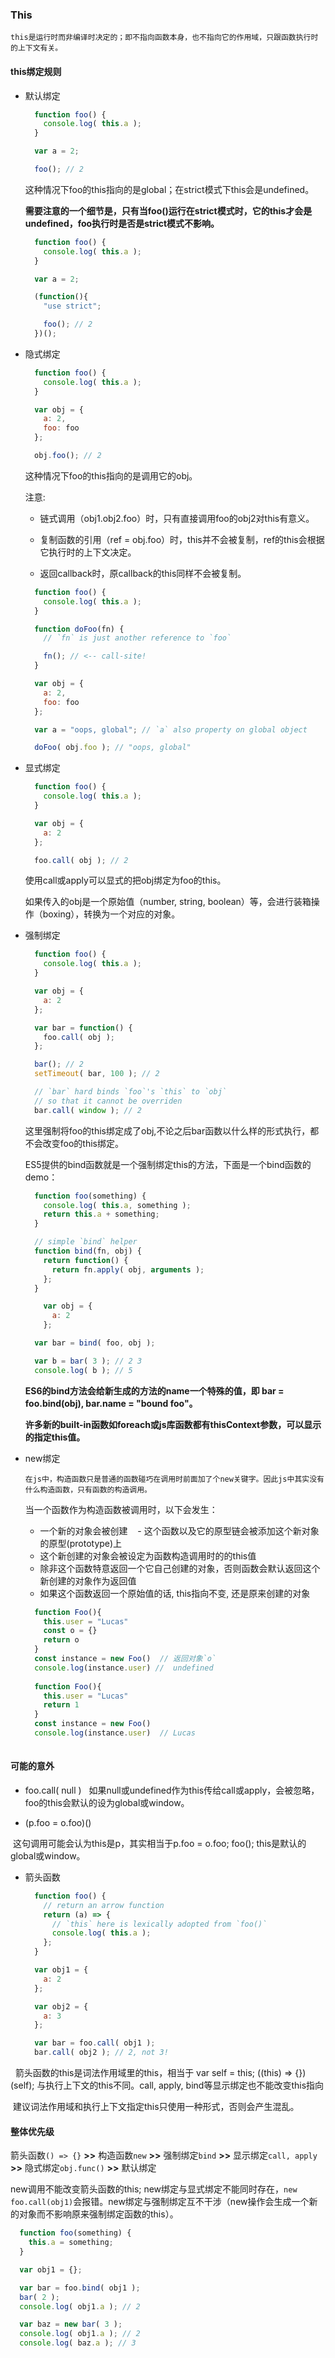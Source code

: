 ### This

`this是运行时而非编译时决定的；即不指向函数本身，也不指向它的作用域，只跟函数执行时的上下文有关。`

#### this绑定规则

- 默认绑定

  ```javascript
    function foo() {
      console.log( this.a );
    }

    var a = 2;

    foo(); // 2
  ```
  这种情况下foo的this指向的是global；在strict模式下this会是undefined。
  
  **需要注意的一个细节是，只有当foo()运行在strict模式时，它的this才会是undefined，foo执行时是否是strict模式不影响。**
  
  ```javascript
    function foo() {
      console.log( this.a );
    }

    var a = 2;

    (function(){
      "use strict";

      foo(); // 2
    })();
  ```
  
- 隐式绑定

  ```javascript
    function foo() {
      console.log( this.a );
    }

    var obj = {
      a: 2,
      foo: foo
    };

    obj.foo(); // 2
  ```
  
  这种情况下foo的this指向的是调用它的obj。
  
  注意:
  
  - 链式调用（obj1.obj2.foo）时，只有直接调用foo的obj2对this有意义。

  - 复制函数的引用（ref = obj.foo）时，this并不会被复制，ref的this会根据它执行时的上下文决定。

  - 返回callback时，原callback的this同样不会被复制。

  ```javascript
    function foo() {
      console.log( this.a );
    }

    function doFoo(fn) {
      // `fn` is just another reference to `foo`

      fn(); // <-- call-site!
    }

    var obj = {
      a: 2,
      foo: foo
    };

    var a = "oops, global"; // `a` also property on global object

    doFoo( obj.foo ); // "oops, global"
  ```
      
- 显式绑定

  ```javascript
    function foo() {
      console.log( this.a );
    }

    var obj = {
      a: 2
    };

    foo.call( obj ); // 2
  ```
  
  使用call或apply可以显式的把obj绑定为foo的this。

  如果传入的obj是一个原始值（number, string, boolean）等，会进行装箱操作（boxing），转换为一个对应的对象。

- 强制绑定

  ```javascript
    function foo() {
      console.log( this.a );
    }

    var obj = {
      a: 2
    };

    var bar = function() {
      foo.call( obj );
    };

    bar(); // 2
    setTimeout( bar, 100 ); // 2

    // `bar` hard binds `foo`'s `this` to `obj`
    // so that it cannot be overriden
    bar.call( window ); // 2
  ```
  
  这里强制将foo的this绑定成了obj,不论之后bar函数以什么样的形式执行，都不会改变foo的this绑定。

  ES5提供的bind函数就是一个强制绑定this的方法，下面是一个bind函数的demo：

  ```javascript
    function foo(something) {
      console.log( this.a, something );
      return this.a + something;
    }

    // simple `bind` helper
    function bind(fn, obj) {
      return function() {
        return fn.apply( obj, arguments );
      };
    }

      var obj = {
        a: 2
      };

    var bar = bind( foo, obj );

    var b = bar( 3 ); // 2 3
    console.log( b ); // 5
  ```

  **ES6的bind方法会给新生成的方法的name一个特殊的值，即 bar = foo.bind(obj), bar.name = "bound foo"。**

  **许多新的built-in函数如foreach或js库函数都有thisContext参数，可以显示的指定this值。**

- new绑定

    `在js中，构造函数只是普通的函数碰巧在调用时前面加了个new关键字。因此js中其实没有什么构造函数，只有函数的构造调用。`

    当一个函数作为构造函数被调用时，以下会发生：

    - 一个新的对象会被创建
    - 这个函数以及它的原型链会被添加这个新对象的原型(prototype)上
    - 这个新创建的对象会被设定为函数构造调用时的的this值
    - 除非这个函数特意返回一个它自己创建的对象，否则函数会默认返回这个新创建的对象作为返回值
    - 如果这个函数返回一个原始值的话, this指向不变, 还是原来创建的对象

    ```javascript
      function Foo(){
        this.user = "Lucas"
        const o = {}
        return o
      }
      const instance = new Foo()  // 返回对象`o`
      console.log(instance.user) //  undefined
      
      function Foo(){
        this.user = "Lucas"
        return 1
      }
      const instance = new Foo()
      console.log(instance.user)  // Lucas
       
    ```

#### 可能的意外

- foo.call( null ) 
  
  如果null或undefined作为this传给call或apply，会被忽略，foo的this会默认的设为global或window。
  
- (p.foo = o.foo)()

  这句调用可能会认为this是p，其实相当于p.foo = o.foo; foo(); this是默认的global或window。
  
- 箭头函数

  ```javascript
    function foo() {
      // return an arrow function
      return (a) => {
        // `this` here is lexically adopted from `foo()`
        console.log( this.a );
      };
    }

    var obj1 = {
      a: 2
    };

    var obj2 = {
      a: 3
    };

    var bar = foo.call( obj1 );
    bar.call( obj2 ); // 2, not 3!
  ```
  
  箭头函数的this是词法作用域里的this，相当于 var self = this; ((this) => {})(self); 与执行上下文的this不同。call, apply, bind等显示绑定也不能改变this指向
  
  建议词法作用域和执行上下文指定this只使用一种形式，否则会产生混乱。
  
  #### 整体优先级

箭头函数`() => {}` **>>** 构造函数`new` **>>** 强制绑定`bind` **>>** 显示绑定`call, apply` **>>** 隐式绑定`obj.func()` **>>** 默认绑定

new调用不能改变箭头函数的this; new绑定与显式绑定不能同时存在，`new foo.call(obj1)`会报错。new绑定与强制绑定互不干涉（new操作会生成一个新的对象而不影响原来强制绑定函数的this）。

```javascript
  function foo(something) {
    this.a = something;
  }

  var obj1 = {};

  var bar = foo.bind( obj1 );
  bar( 2 );
  console.log( obj1.a ); // 2

  var baz = new bar( 3 );
  console.log( obj1.a ); // 2
  console.log( baz.a ); // 3
```



